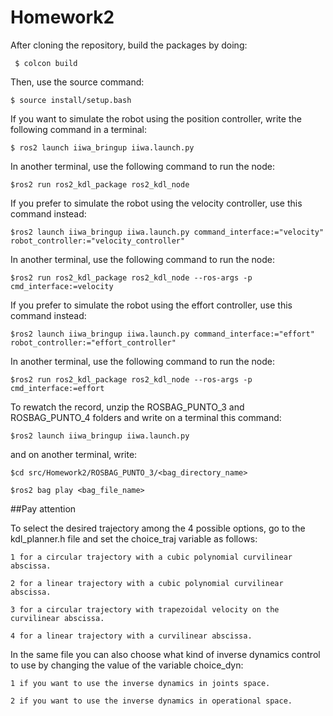 # Homework2

After cloning the repository, build the packages by doing:

     $ colcon build

Then, use the source command:

    $ source install/setup.bash

If you want to simulate the robot using the position controller, write the following command in a terminal:

    $ ros2 launch iiwa_bringup iiwa.launch.py

In another terminal, use the following command to run the node:

    $ros2 run ros2_kdl_package ros2_kdl_node


If you prefer to simulate the robot using the velocity controller, use this command instead:

    $ros2 launch iiwa_bringup iiwa.launch.py command_interface:="velocity" robot_controller:="velocity_controller"

In another terminal, use the following command to run the node:

    $ros2 run ros2_kdl_package ros2_kdl_node --ros-args -p cmd_interface:=velocity
    

If you prefer to simulate the robot using the effort controller, use this command instead:

    $ros2 launch iiwa_bringup iiwa.launch.py command_interface:="effort" robot_controller:="effort_controller"

In another terminal, use the following command to run the node:
    
    $ros2 run ros2_kdl_package ros2_kdl_node --ros-args -p cmd_interface:=effort

To rewatch the record, unzip the ROSBAG_PUNTO_3 and ROSBAG_PUNTO_4 folders and write on a terminal this command:

    $ros2 launch iiwa_bringup iiwa.launch.py

and on another terminal, write:

    $cd src/Homework2/ROSBAG_PUNTO_3/<bag_directory_name>

    $ros2 bag play <bag_file_name>


##Pay attention

To select the desired trajectory among the 4 possible options, go to the kdl_planner.h file and set the choice_traj variable as follows:

    1 for a circular trajectory with a cubic polynomial curvilinear abscissa.
    
    2 for a linear trajectory with a cubic polynomial curvilinear abscissa.
    
    3 for a circular trajectory with trapezoidal velocity on the curvilinear abscissa.
    
    4 for a linear trajectory with a curvilinear abscissa.


In the same file you can also choose what kind of inverse dynamics control to use by changing the value of the variable choice_dyn:

    1 if you want to use the inverse dynamics in joints space.

    2 if you want to use the inverse dynamics in operational space.


